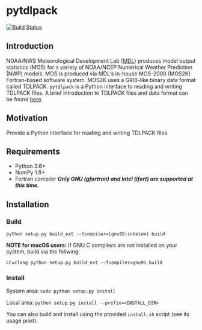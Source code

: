 # pytdlpack

[![Build Status](https://travis-ci.com/eengl/pytdlpack.svg?branch=master)](https://travis-ci.com/eengl/pytdlpack)

## Introduction

NOAA/NWS Meteorological Development Lab ([MDL](https://www.weather.gov/mdl/)) produces model output statistics (MOS) for a variety of NOAA/NCEP Numerical Weather Prediction (NWP) models.  MOS is produced via MDL's in-house MOS-2000 (MOS2K) Fortran-based software system.  MOS2K uses a GRIB-like binary data format called TDLPACK.  `pytdlpack` is a Python interface to reading and writing TDLPACK files.  A brief introduction to TDLPACK files and data format can be found [here](TDLPACK.md).

## Motivation

Provide a Python interface for reading and writing TDLPACK files.

## Requirements
* Python 3.6+
* NumPy 1.8+
* Fortran compiler ***Only GNU (gfortran) and Intel (ifort) are supported at this time.***

## Installation

### Build

``python setup.py build_ext --fcompiler=[gnu95|intelem] build``

**NOTE for macOS users:** If GNU C compilers are not installed on your system, build via the follwing:

``CC=clang python setup.py build_ext --fcompiler=gnu95 build``

### Install

System area:
``sudo python setup.py install``

Local area:
``python setup.py install --prefix=<INSTALL_DIR>``

You can also build and install using the provided ``install.sh`` script (see its usage print).
